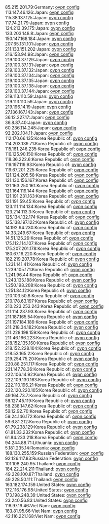 85.215.201.79:Germany: [ovpn config](vpn/85_215_201_79.ovpn)  
113.147.46.126:Japan: [ovpn config](vpn/113_147_46_126.ovpn)  
115.38.137.125:Japan: [ovpn config](vpn/115_38_137_125.ovpn)  
117.74.21.79:Japan: [ovpn config](vpn/117_74_21_79.ovpn)  
124.213.39.175:Japan: [ovpn config](vpn/124_213_39_175.ovpn)  
133.203.148.8:Japan: [ovpn config](vpn/133_203_148_8.ovpn)  
150.147.168.184:Japan: [ovpn config](vpn/150_147_168_184.ovpn)  
207.65.131.101:Japan: [ovpn config](vpn/207_65_131_101.ovpn)  
211.133.151.202:Japan: [ovpn config](vpn/211_133_151_202.ovpn)  
216.153.94.98:Japan: [ovpn config](vpn/216_153_94_98.ovpn)  
219.100.37.129:Japan: [ovpn config](vpn/219_100_37_129.ovpn)  
219.100.37.131:Japan: [ovpn config](vpn/219_100_37_131.ovpn)  
219.100.37.132:Japan: [ovpn config](vpn/219_100_37_132.ovpn)  
219.100.37.134:Japan: [ovpn config](vpn/219_100_37_134.ovpn)  
219.100.37.135:Japan: [ovpn config](vpn/219_100_37_135.ovpn)  
219.100.37.138:Japan: [ovpn config](vpn/219_100_37_138.ovpn)  
219.100.37.144:Japan: [ovpn config](vpn/219_100_37_144.ovpn)  
219.113.110.59:Japan: [ovpn config](vpn/219_113_110_59.ovpn)  
219.113.110.59:Japan: [ovpn config](vpn/219_113_110_59.ovpn)  
219.196.14.19:Japan: [ovpn config](vpn/219_196_14_19.ovpn)  
27.136.167.143:Japan: [ovpn config](vpn/27_136_167_143.ovpn)  
36.12.227.17:Japan: [ovpn config](vpn/36_12_227_17.ovpn)  
36.8.87.40:Japan: [ovpn config](vpn/36_8_87_40.ovpn)  
60.236.114.248:Japan: [ovpn config](vpn/60_236_114_248.ovpn)  
92.202.104.11:Japan: [ovpn config](vpn/92_202_104_11.ovpn)  
112.170.66.135:Korea Republic of: [ovpn config](vpn/112_170_66_135.ovpn)  
114.203.139.71:Korea Republic of: [ovpn config](vpn/114_203_139_71.ovpn)  
115.161.246.235:Korea Republic of: [ovpn config](vpn/115_161_246_235.ovpn)  
116.125.90.150:Korea Republic of: [ovpn config](vpn/116_125_90_150.ovpn)  
118.36.222.6:Korea Republic of: [ovpn config](vpn/118_36_222_6.ovpn)  
119.197.119.93:Korea Republic of: [ovpn config](vpn/119_197_119_93.ovpn)  
119.67.201.225:Korea Republic of: [ovpn config](vpn/119_67_201_225.ovpn)  
121.124.205.58:Korea Republic of: [ovpn config](vpn/121_124_205_58.ovpn)  
121.130.156.167:Korea Republic of: [ovpn config](vpn/121_130_156_167.ovpn)  
121.163.250.161:Korea Republic of: [ovpn config](vpn/121_163_250_161.ovpn)  
121.164.119.144:Korea Republic of: [ovpn config](vpn/121_164_119_144.ovpn)  
121.191.231.163:Korea Republic of: [ovpn config](vpn/121_191_231_163.ovpn)  
121.191.59.45:Korea Republic of: [ovpn config](vpn/121_191_59_45.ovpn)  
123.111.114.134:Korea Republic of: [ovpn config](vpn/123_111_114_134.ovpn)  
123.214.113.3:Korea Republic of: [ovpn config](vpn/123_214_113_3.ovpn)  
125.134.132.174:Korea Republic of: [ovpn config](vpn/125_134_132_174.ovpn)  
125.138.197.122:Korea Republic of: [ovpn config](vpn/125_138_197_122.ovpn)  
14.192.94.230:Korea Republic of: [ovpn config](vpn/14_192_94_230.ovpn)  
14.33.249.67:Korea Republic of: [ovpn config](vpn/14_33_249_67.ovpn)  
14.51.125.29:Korea Republic of: [ovpn config](vpn/14_51_125_29.ovpn)  
175.112.114.107:Korea Republic of: [ovpn config](vpn/175_112_114_107.ovpn)  
175.207.201.178:Korea Republic of: [ovpn config](vpn/175_207_201_178.ovpn)  
180.67.16.220:Korea Republic of: [ovpn config](vpn/180_67_16_220.ovpn)  
182.219.207.78:Korea Republic of: [ovpn config](vpn/182_219_207_78.ovpn)  
1.231.141.41:Korea Republic of: [ovpn config](vpn/1_231_141_41.ovpn)  
1.239.105.171:Korea Republic of: [ovpn config](vpn/1_239_105_171.ovpn)  
1.241.96.44:Korea Republic of: [ovpn config](vpn/1_241_96_44.ovpn)  
1.243.135.188:Korea Republic of: [ovpn config](vpn/1_243_135_188.ovpn)  
1.250.198.208:Korea Republic of: [ovpn config](vpn/1_250_198_208.ovpn)  
1.251.84.12:Korea Republic of: [ovpn config](vpn/1_251_84_12.ovpn)  
210.103.50.8:Korea Republic of: [ovpn config](vpn/210_103_50_8.ovpn)  
210.178.63.197:Korea Republic of: [ovpn config](vpn/210_178_63_197.ovpn)  
210.223.253.243:Korea Republic of: [ovpn config](vpn/210_223_253_243.ovpn)  
211.114.237.93:Korea Republic of: [ovpn config](vpn/211_114_237_93.ovpn)  
211.187.165.54:Korea Republic of: [ovpn config](vpn/211_187_165_54.ovpn)  
211.197.184.189:Korea Republic of: [ovpn config](vpn/211_197_184_189.ovpn)  
211.218.34.182:Korea Republic of: [ovpn config](vpn/211_218_34_182.ovpn)  
211.228.198.159:Korea Republic of: [ovpn config](vpn/211_228_198_159.ovpn)  
211.46.166.223:Korea Republic of: [ovpn config](vpn/211_46_166_223.ovpn)  
218.152.135.160:Korea Republic of: [ovpn config](vpn/218_152_135_160.ovpn)  
218.152.228.104:Korea Republic of: [ovpn config](vpn/218_152_228_104.ovpn)  
218.53.165.2:Korea Republic of: [ovpn config](vpn/218_53_165_2.ovpn)  
219.254.75.20:Korea Republic of: [ovpn config](vpn/219_254_75_20.ovpn)  
220.88.251.117:Korea Republic of: [ovpn config](vpn/220_88_251_117.ovpn)  
221.147.78.36:Korea Republic of: [ovpn config](vpn/221_147_78_36.ovpn)  
222.106.14.92:Korea Republic of: [ovpn config](vpn/222_106_14_92.ovpn)  
222.109.130.163:Korea Republic of: [ovpn config](vpn/222_109_130_163.ovpn)  
222.110.196.21:Korea Republic of: [ovpn config](vpn/222_110_196_21.ovpn)  
222.120.220.105:Korea Republic of: [ovpn config](vpn/222_120_220_105.ovpn)  
49.164.73.7:Korea Republic of: [ovpn config](vpn/49_164_73_7.ovpn)  
58.127.45.119:Korea Republic of: [ovpn config](vpn/58_127_45_119.ovpn)  
58.238.147.62:Korea Republic of: [ovpn config](vpn/58_238_147_62.ovpn)  
59.12.92.70:Korea Republic of: [ovpn config](vpn/59_12_92_70.ovpn)  
59.24.146.172:Korea Republic of: [ovpn config](vpn/59_24_146_172.ovpn)  
59.6.81.212:Korea Republic of: [ovpn config](vpn/59_6_81_212.ovpn)  
61.79.238.129:Korea Republic of: [ovpn config](vpn/61_79_238_129.ovpn)  
61.81.33.232:Korea Republic of: [ovpn config](vpn/61_81_33_232.ovpn)  
61.84.233.218:Korea Republic of: [ovpn config](vpn/61_84_233_218.ovpn)  
94.244.88.71:Lithuania: [ovpn config](vpn/94_244_88_71.ovpn)  
5.181.235.14:Romania: [ovpn config](vpn/5_181_235_14.ovpn)  
188.130.255.159:Russian Federation: [ovpn config](vpn/188_130_255_159.ovpn)  
92.126.117.83:Russian Federation: [ovpn config](vpn/92_126_117_83.ovpn)  
101.108.240.95:Thailand: [ovpn config](vpn/101_108_240_95.ovpn)  
184.22.214.211:Thailand: [ovpn config](vpn/184_22_214_211.ovpn)  
49.228.100.87:Thailand: [ovpn config](vpn/49_228_100_87.ovpn)  
49.228.50.111:Thailand: [ovpn config](vpn/49_228_50_111.ovpn)  
163.182.174.159:United States: [ovpn config](vpn/163_182_174_159.ovpn)  
172.116.176.98:United States: [ovpn config](vpn/172_116_176_98.ovpn)  
173.198.248.39:United States: [ovpn config](vpn/173_198_248_39.ovpn)  
23.240.56.83:United States: [ovpn config](vpn/23_240_56_83.ovpn)  
116.97.19.46:Viet Nam: [ovpn config](vpn/116_97_19_46.ovpn)  
183.81.95.66:Viet Nam: [ovpn config](vpn/183_81_95_66.ovpn)  
42.116.221.168:Viet Nam: [ovpn config](vpn/42_116_221_168.ovpn)  
